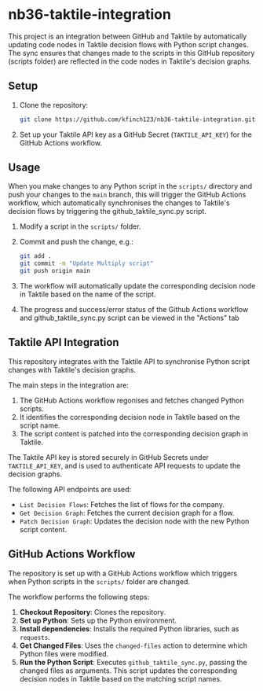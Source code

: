 # nb36-taktile-integration

This project is an integration between GitHub and Taktile by automatically updating code nodes in Taktile decision flows with Python script changes. 
The sync ensures that changes made to the scripts in this GitHub repository (scripts folder) are reflected in the code nodes in Taktile's decision graphs.

## Setup

1. Clone the repository:
   ```bash
   git clone https://github.com/kfinch123/nb36-taktile-integration.git
   ```

2. Set up your Taktile API key as a GitHub Secret (`TAKTILE_API_KEY`) for the GitHub Actions workflow.

## Usage

When you make changes to any Python script in the `scripts/` directory and push your changes to the `main` branch, this will trigger the GitHub Actions workflow, which automatically synchronises the changes to Taktile's decision flows by triggering the github_taktile_sync.py script.

1. Modify a script in the `scripts/` folder.
2. Commit and push the change, e.g.:
   ```bash
   git add .
   git commit -m "Update Multiply script"
   git push origin main
   ```

3. The workflow will automatically update the corresponding decision node in Taktile based on the name of the script.

4. The progress and success/error status of the Github Actions workflow and github_taktile_sync.py script can be viewed in the "Actions" tab

## Taktile API Integration

This repository integrates with the Taktile API to synchronise Python script changes with Taktile's decision graphs.

The main steps in the integration are:
1. The GitHub Actions workflow regonises and fetches changed Python scripts.
2. It identifies the corresponding decision node in Taktile based on the script name.
3. The script content is patched into the corresponding decision graph in Taktile.

The Taktile API key is stored securely in GitHub Secrets under `TAKTILE_API_KEY`, and is used to authenticate API requests to update the decision graphs.

The following API endpoints are used:
- `List Decision Flows`: Fetches the list of flows for the company.
- `Get Decision Graph`: Fetches the current decision graph for a flow.
- `Patch Decision Graph`: Updates the decision node with the new Python script content.

## GitHub Actions Workflow

The repository is set up with a GitHub Actions workflow which triggers when Python scripts in the `scripts/` folder are changed.

The workflow performs the following steps:
1. **Checkout Repository**: Clones the repository.
2. **Set up Python**: Sets up the Python environment.
3. **Install dependencies**: Installs the required Python libraries, such as `requests`.
4. **Get Changed Files**: Uses the `changed-files` action to determine which Python files were modified.
5. **Run the Python Script**: Executes `github_taktile_sync.py`, passing the changed files as arguments. This script updates the corresponding decision nodes in Taktile based on the matching script names.
